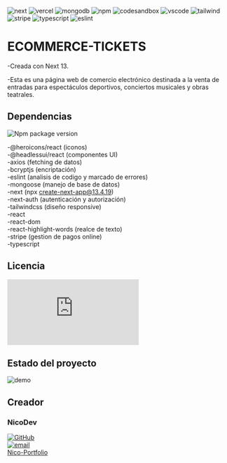 ![next](https://img.shields.io/badge/next%20js-000000?style=for-the-badge&logo=nextdotjs&logoColor=white) ![vercel](https://img.shields.io/badge/Vercel-000000?style=for-the-badge&logo=vercel&logoColor=white) ![mongodb](https://img.shields.io/badge/MongoDB-4EA94B?style=for-the-badge&logo=mongodb&logoColor=white) ![npm](https://img.shields.io/badge/npm-CB3837?style=for-the-badge&logo=npm&logoColor=white) ![codesandbox](https://img.shields.io/badge/Codesandbox-000000?style=for-the-badge&logo=CodeSandbox&logoColor=white) ![vscode](https://img.shields.io/badge/VSCode-0078D4?style=for-the-badge&logo=visual%20studio%20code&logoColor=white) ![tailwind](https://img.shields.io/badge/Tailwind_CSS-38B2AC?style=for-the-badge&logo=tailwind-css&logoColor=white) ![stripe](https://img.shields.io/badge/Stripe-626CD9?style=for-the-badge&logo=Stripe&logoColor=white) ![typescript](https://img.shields.io/badge/TypeScript-007ACC?style=for-the-badge&logo=typescript&logoColor=white) ![eslint](https://img.shields.io/badge/eslint-3A33D1?style=for-the-badge&logo=eslint&logoColor=white)

# ECOMMERCE-TICKETS

-Creada con Next 13.

-Esta es una página web de comercio electrónico destinada a la venta de entradas para espectáculos deportivos, conciertos musicales y obras teatrales. 

## Dependencias 
![Npm package version](https://img.shields.io/badge/npm-v10.1.0-blue)

-@heroicons/react (iconos)  
-@headlessui/react (componentes UI)  
-axios (fetching de datos)  
-bcryptjs (encriptación)  
-eslint (analisis de codigo y marcado de errores)  
-mongoose (manejo de base de datos)  
-next (npx create-next-app@13.4.19)  
-next-auth (autenticación y autorización)  
-tailwindcss (diseño responsive)  
-react  
-react-dom  
-react-highlight-words (realce de texto)  
-stripe (gestion de pagos online)  
-typescript  

## Licencia 
![GitHub license](https://badgen.net/github/license/Naereen/Strapdown.js)

## Estado del proyecto 

![demo](https://img.shields.io/badge/demo-v1.0-blue)


## Creador

### NicoDev

[![GitHub](https://badgen.net/badge/icon/github?icon=github&label)](https://github.com/NicoDevLegend?tab=repositories)  
<a href="mailto:enectrl@gmail.com">![email](https://img.shields.io/badge/Gmail-D14836?style=for-the-badge&logo=gmail&logoColor=white)</a>  
[Nico-Portfolio](https://nico-portfolio.netlify.app/)  
